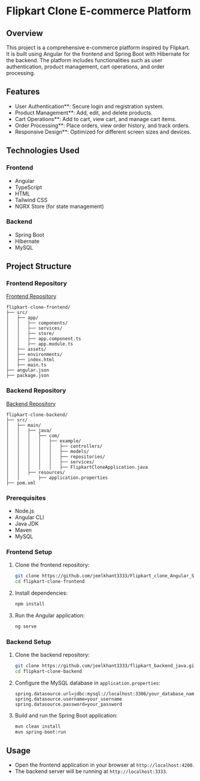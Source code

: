 # Flipkart Clone E-commerce Platform

## Overview

This project is a comprehensive e-commerce platform inspired by Flipkart. It is built using Angular for the frontend and Spring Boot with Hibernate for the backend. The platform includes functionalities such as user authentication, product management, cart operations, and order processing.

## Features

- User Authentication**: Secure login and registration system.
- Product Management**: Add, edit, and delete products.
- Cart Operations**: Add to cart, view cart, and manage cart items.
- Order Processing**: Place orders, view order history, and track orders.
- Responsive Design**: Optimized for different screen sizes and devices.

## Technologies Used

### Frontend

- Angular
- TypeScript
- HTML
- Tailwind CSS
- NGRX Store (for state management)

### Backend

- Spring Boot
- Hibernate
- MySQL

## Project Structure

### Frontend Repository

[Frontend Repository](https://github.com/jeelkhant3333/Flipkart_clone_Angular_Springboot.git)

```
flipkart-clone-frontend/
├── src/
│   ├── app/
│   │   ├── components/
│   │   ├── services/
│   │   ├── store/
│   │   ├── app.component.ts
│   │   ├── app.module.ts
│   ├── assets/
│   ├── environments/
│   ├── index.html
│   ├── main.ts
├── angular.json
├── package.json
```

### Backend Repository

[Backend Repository](https://github.com/jeelkhant3333/flipkart_backend_java.git)

```
flipkart-clone-backend/
├── src/
│   ├── main/
│   │   ├── java/
│   │   │   ├── com/
│   │   │   │   ├── example/
│   │   │   │   │   ├── controllers/
│   │   │   │   │   ├── models/
│   │   │   │   │   ├── repositories/
│   │   │   │   │   ├── services/
│   │   │   │   │   ├── FlipkartCloneApplication.java
│   │   ├── resources/
│   │       ├── application.properties
├── pom.xml
```

### Prerequisites

- Node.js
- Angular CLI
- Java JDK
- Maven
- MySQL

### Frontend Setup

1. Clone the frontend repository:
   ```bash
   git clone https://github.com/jeelkhant3333/Flipkart_clone_Angular_Springboot.git
   cd flipkart-clone-frontend
   ```

2. Install dependencies:
   ```bash
   npm install
   ```

3. Run the Angular application:
   ```bash
   ng serve
   ```

### Backend Setup

1. Clone the backend repository:
   ```bash
   git clone https://github.com/jeelkhant3333/flipkart_backend_java.git
   cd flipkart-clone-backend
   ```

2. Configure the MySQL database in `application.properties`:
   ```properties
   spring.datasource.url=jdbc:mysql://localhost:3306/your_database_name
   spring.datasource.username=your_username
   spring.datasource.password=your_password
   ```

3. Build and run the Spring Boot application:
   ```bash
   mvn clean install
   mvn spring-boot:run
   ```

## Usage

- Open the frontend application in your browser at `http://localhost:4200`.
- The backend server will be running at `http://localhost:3333`.
